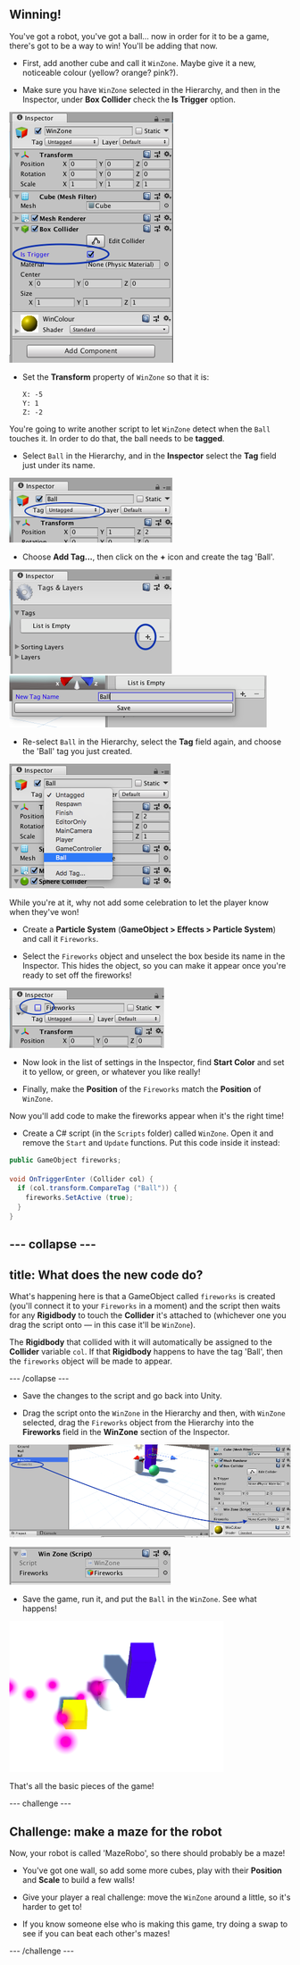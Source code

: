 ## Winning!

You've got a robot, you've got a ball... now in order for it to be a game, there's got to be a way to win! You'll be adding that now.

+ First, add another cube and call it `WinZone`. Maybe give it a new, noticeable colour (yellow? orange? pink?).

+ Make sure you have `WinZone` selected in the Hierarchy, and then in the Inspector, under **Box Collider** check the **Is Trigger** option.

![The Is Trigger checkbox has been ticked](images/step11_BoxColliderTrigger.png)

+ Set the **Transform** property of `WinZone` so that it is:
  ```
  X: -5
  Y: 1
  Z: -2
  ```
You're going to write another script to let `WinZone` detect when the `Ball` touches it. In order to do that, the ball needs to be **tagged**.

+ Select `Ball` in the Hierarchy, and in the **Inspector** select the **Tag** field just under its name.

![The Tag property in the inspector](images/step11_BallTagProperty.png)

+ Choose **Add Tag...**, then click on the **+** icon and create the tag 'Ball'.

![Click the plus to add a new tag](images/step11_AddTag.png)
![Creating a new tag called Ball](images/step11_NewTagBall.png)

+ Re-select `Ball` in the Hierarchy, select the **Tag** field again, and choose the 'Ball' tag you just created.

![Select the Ball tag for the Ball object](images/step11_ChooseBallTag.png)

While you're at it, why not add some celebration to let the player know when they've won! 

+ Create a **Particle System** (**GameObject > Effects > Particle System**) and call it `Fireworks`.

+ Select the `Fireworks` object and unselect the box beside its name in the Inspector. This hides the object, so you can make it appear once you're ready to set off the fireworks!

![The checkbox next to Fireworks is unticked](images/step11_uncheckFireworks.png)

+ Now look in the list of settings in the Inspector, find **Start Color** and set it to yellow, or green, or whatever you like really!

+ Finally, make the **Position** of the `Fireworks` match the **Position** of `WinZone`.

Now you'll add code to make the fireworks appear when it's the right time!

+ Create a C# script (in the `Scripts` folder) called `WinZone`. Open it and remove the `Start` and `Update` functions. Put this code inside it instead:

```cs
public GameObject fireworks;

void OnTriggerEnter (Collider col) {
  if (col.transform.CompareTag ("Ball")) {
    fireworks.SetActive (true);
  }
}
```

--- collapse ---
---
title: What does the new code do?
---  

What's happening here is that a GameObject called `fireworks` is created (you'll connect it to your `Fireworks` in a moment) and the script then waits for any **Rigidbody** to touch the **Collider** it's attached to (whichever one you drag the script onto — in this case it'll be `WinZone`).

The **Rigidbody** that collided with it will automatically be assigned to the **Collider** variable `col`. If that **Rigidbody** happens to have the tag 'Ball', then the `fireworks` object will be made to appear.

--- /collapse ---

+ Save the changes to the script and go back into Unity.

+ Drag the script onto the `WinZone` in the Hierarchy and then, with `WinZone` selected, drag the `Fireworks` object from the Hierarchy into the **Fireworks** field in the **WinZone** section of the Inspector.

![Drag Fireworks onto the script in the WinZone inspector](images/step11_DragFireworksIntoScript.png)

![The Fireworks value in the script](images/step11_FireworksInScript.png)

+ Save the game, run it, and put the `Ball` in the `WinZone`. See what happens!

![Fireworks appearing when the ball is pushed into the win zone](images/step11_WinningFireworks.png)

That's all the basic pieces of the game! 

--- challenge ---

## Challenge: make a maze for the robot

Now, your robot is called 'MazeRobo', so there should probably be a maze! 

+ You've got one wall, so add some more cubes, play with their **Position** and **Scale** to build a few walls! 

+ Give your player a real challenge: move the `WinZone` around a little, so it's harder to get to!

+ If you know someone else who is making this game, try doing a swap to see if you can beat each other's mazes!

--- /challenge ---

